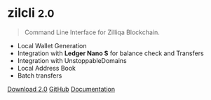 <!-- _coverpage.md -->

# zilcli <small>2.0</small>

> Command Line Interface for Zilliqa Blockchain.

- Local Wallet Generation
- Integration with **Ledger Nano S** for balance check and Transfers
- Integration with UnstoppableDomains
- Local Address Book
- Batch transfers

[Download 2.0](#download-auto-installers)
[GitHub](https://github.com/micovi/zilcli/)
[Documentation](#zilcli)
